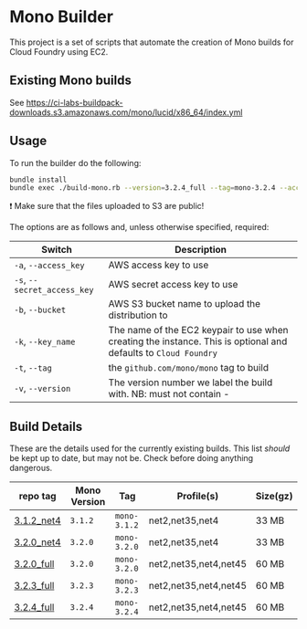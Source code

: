 # Mono Builder

This project is a set of scripts that automate the creation of Mono builds for Cloud Foundry using EC2.

## Existing Mono builds

See https://ci-labs-buildpack-downloads.s3.amazonaws.com/mono/lucid/x86_64/index.yml

## Usage
To run the builder do the following:

```bash
bundle install
bundle exec ./build-mono.rb --version=3.2.4_full --tag=mono-3.2.4 --access_key=$AWS_ACCESS_KEY --secret_access_key=$AWS_SECRET_KEY --bucket=ci-labs-buildpack-downloads --key_name=labs-commander
```

:exclamation: Make sure that the files uploaded to S3 are public!

The options are as follows and, unless otherwise specified, required:

| Switch | Description
| ------ | -----------
| `-a`, `--access_key` | AWS access key to use
| `-s`, `--secret_access_key` | AWS secret access key to use
| `-b`, `--bucket` | AWS S3 bucket name to upload the distribution to
| `-k`, `--key_name` | The name of the EC2 keypair to use when creating the instance.  This is optional and defaults to `Cloud Foundry`
| `-t`, `--tag` | the `github.com/mono/mono` tag to build
| `-v`, `--version` | The version number we label the build with.  NB: must not contain -

## Build Details
These are the details used for the currently existing builds.  This list _should_ be kept up to date, but may not be.  Check before doing anything dangerous.

|repo tag                                                                                 | Mono Version | Tag          | Profile(s)            | Size(gz)
|-----------------------------------------------------------------------------------------| ------------ | -------------| ----------------------| ---------------------
|[3.1.2_net4](https://github.com/cloudfoundry-community/builder-mono/tree/3.1.2_net4)     | `3.1.2`      | `mono-3.1.2` | net2,net35,net4       | 33 MB
|[3.2.0_net4](https://github.com/cloudfoundry-community/builder-mono/tree/3.2.0_net4)     | `3.2.0`      | `mono-3.2.0` | net2,net35,net4       | 33 MB
|[3.2.0_full](https://github.com/cloudfoundry-community/builder-mono/tree/3.2.0_full)     | `3.2.0`      | `mono-3.2.0` | net2,net35,net4,net45 | 60 MB
|[3.2.3_full](https://github.com/cloudfoundry-community/builder-mono/tree/3.2.3_full)     | `3.2.3`      | `mono-3.2.3` | net2,net35,net4,net45 | 60 MB
|[3.2.4_full](https://github.com/cloudfoundry-community/builder-mono/tree/3.2.4_full)     | `3.2.4`      | `mono-3.2.4` | net2,net35,net4,net45 | 60 MB
